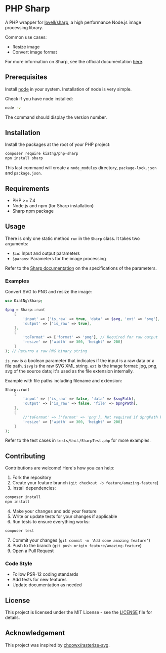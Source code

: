 # PHP Sharp

A PHP wrapper for [lovell/sharp](https://github.com/lovell/sharp), a high performance Node.js image processing library.

Common use cases:
- Resize image
- Convert image format

For more information on Sharp, see the official documentation [here](https://sharp.pixelplumbing.com/).

## Prerequisites

Install [node](https://nodejs.org/) in your system. Installation of node is very simple.

Check if you have node installed:
```bash
node -v
```
The command should display the version number.

## Installation

Install the packages at the root of your PHP project:
```bash
composer require kiatng/php-sharp
npm install sharp
```

This last command will create a `node_modules` directory, `package-lock.json` and `package.json`.

## Requirements

- PHP >= 7.4
- Node.js and npm (for Sharp installation)
- Sharp npm package

## Usage
There is only one static method `run` in the `Sharp` class. It takes two arguments:
- `$io`: Input and output parameters
- `$params`: Parameters for the image processing

Refer to the [Sharp documentation](https://sharp.pixelplumbing.com/) on the specifications of the parameters.

### Examples

Convert SVG to PNG and resize the image:
```php
use KiatNg\Sharp;

$png = Sharp::run(
    [
        'input' => ['is_raw' => true, 'data' => $svg, 'ext' => 'svg'],
        'output' => ['is_raw' => true],
    ],
    [
        'toFormat' => ['format' => 'png'], // Required for raw output
        'resize' => ['width' => 300, 'height' => 200]
    ]
); // Returns a raw PNG binary string
```

`is_raw` is a boolean parameter that indicates if the input is a raw data or a file path.
`$svg` is the raw SVG XML string.
`ext` is the image format: jpg, png, svg of the source data; it's used as the file extension internally.

Example with file paths including filename and extension:
```php
Sharp::run(
    [
        'input' => ['is_raw' => false, 'data' => $svgPath],
        'output' => ['is_raw' => false, 'file' => $pngPath],
    ],
    [
        //'toFormat' => ['format' => 'png'], Not required if $pngPath has .png extension
        'resize' => ['width' => 300, 'height' => 200]
    ]
);
```

Refer to the test cases in `tests/Unit/SharpTest.php` for more examples.

## Contributing

Contributions are welcome! Here's how you can help:

1. Fork the repository
2. Create your feature branch (`git checkout -b feature/amazing-feature`)
3. Install dependencies:
```bash
composer install
npm install
```

4. Make your changes and add your feature
5. Write or update tests for your changes if applicable
6. Run tests to ensure everything works:
```bash
composer test
```

7. Commit your changes (`git commit -m 'Add some amazing feature'`)
8. Push to the branch (`git push origin feature/amazing-feature`)
9. Open a Pull Request

### Code Style
- Follow PSR-12 coding standards
- Add tests for new features
- Update documentation as needed

## License

This project is licensed under the MIT License - see the [LICENSE](LICENSE) file for details.


## Acknowledgement

This project was inspired by [choowx/rasterize-svg](https://github.com/choowx/rasterize-svg).
